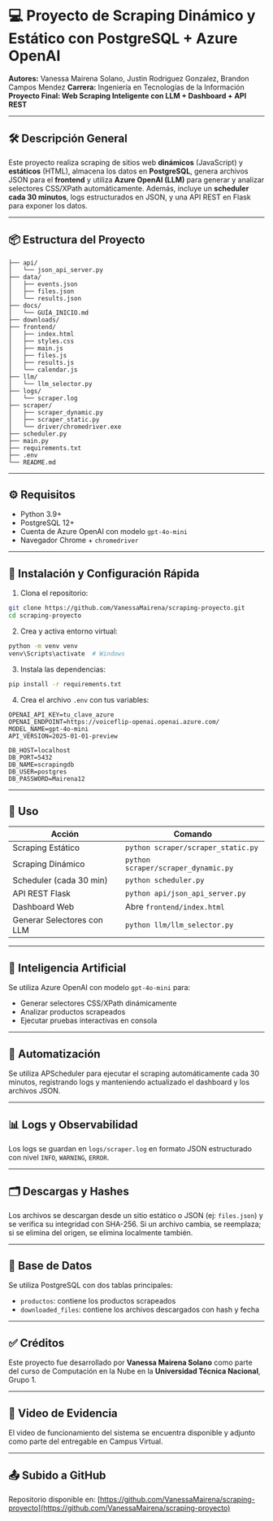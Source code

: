 # 💻 Proyecto de Scraping Dinámico y Estático con PostgreSQL + Azure OpenAI

**Autores:** Vanessa Mairena Solano, Justin Rodriguez Gonzalez, Brandon Campos Mendez 
**Carrera:** Ingeniería en Tecnologías de la Información   
**Proyecto Final: Web Scraping Inteligente con LLM + Dashboard + API REST**

---

## 🛠 Descripción General

Este proyecto realiza scraping de sitios web **dinámicos** (JavaScript) y **estáticos** (HTML), almacena los datos en **PostgreSQL**, genera archivos JSON para el **frontend** y utiliza **Azure OpenAI (LLM)** para generar y analizar selectores CSS/XPath automáticamente. Además, incluye un **scheduler cada 30 minutos**, logs estructurados en JSON, y una API REST en Flask para exponer los datos.

---

## 📦 Estructura del Proyecto

```
├── api/
│   └── json_api_server.py
├── data/
│   ├── events.json
│   ├── files.json
│   └── results.json
├── docs/
│   └── GUÍA_INICIO.md
├── downloads/
├── frontend/
│   ├── index.html
│   ├── styles.css
│   ├── main.js
│   ├── files.js
│   ├── results.js
│   └── calendar.js
├── llm/
│   └── llm_selector.py
├── logs/
│   └── scraper.log
├── scraper/
│   ├── scraper_dynamic.py
│   ├── scraper_static.py
│   └── driver/chromedriver.exe
├── scheduler.py
├── main.py
├── requirements.txt
├── .env
└── README.md
```

---

## ⚙️ Requisitos

- Python 3.9+
- PostgreSQL 12+
- Cuenta de Azure OpenAI con modelo `gpt-4o-mini`
- Navegador Chrome + `chromedriver`

---

## 🧪 Instalación y Configuración Rápida

1. Clona el repositorio:
```bash
git clone https://github.com/VanessaMairena/scraping-proyecto.git
cd scraping-proyecto
```

2. Crea y activa entorno virtual:
```bash
python -m venv venv
venv\Scripts\activate  # Windows
```

3. Instala las dependencias:
```bash
pip install -r requirements.txt
```

4. Crea el archivo `.env` con tus variables:

```env
OPENAI_API_KEY=tu_clave_azure
OPENAI_ENDPOINT=https://voiceflip-openai.openai.azure.com/
MODEL_NAME=gpt-4o-mini
API_VERSION=2025-01-01-preview

DB_HOST=localhost
DB_PORT=5432
DB_NAME=scrapingdb
DB_USER=postgres
DB_PASSWORD=Mairena12
```

---

## 🚀 Uso

| Acción | Comando |
|--------|---------|
| Scraping Estático | `python scraper/scraper_static.py` |
| Scraping Dinámico | `python scraper/scraper_dynamic.py` |
| Scheduler (cada 30 min) | `python scheduler.py` |
| API REST Flask | `python api/json_api_server.py` |
| Dashboard Web | Abre `frontend/index.html` |
| Generar Selectores con LLM | `python llm/llm_selector.py` |

---

## 🧠 Inteligencia Artificial

Se utiliza Azure OpenAI con modelo `gpt-4o-mini` para:
- Generar selectores CSS/XPath dinámicamente
- Analizar productos scrapeados
- Ejecutar pruebas interactivas en consola

---

## 🧩 Automatización

Se utiliza APScheduler para ejecutar el scraping automáticamente cada 30 minutos, registrando logs y manteniendo actualizado el dashboard y los archivos JSON.

---

## 📊 Logs y Observabilidad

Los logs se guardan en `logs/scraper.log` en formato JSON estructurado con nivel `INFO`, `WARNING`, `ERROR`.

---

## 🗂 Descargas y Hashes

Los archivos se descargan desde un sitio estático o JSON (ej: `files.json`) y se verifica su integridad con SHA-256. Si un archivo cambia, se reemplaza; si se elimina del origen, se elimina localmente también.

---

## 📁 Base de Datos

Se utiliza PostgreSQL con dos tablas principales:

- `productos`: contiene los productos scrapeados
- `downloaded_files`: contiene los archivos descargados con hash y fecha

---

## ✅ Créditos

Este proyecto fue desarrollado por **Vanessa Mairena Solano** como parte del curso de Computación en la Nube en la **Universidad Técnica Nacional**, Grupo 1.

---

## 📸 Video de Evidencia

El video de funcionamiento del sistema se encuentra disponible y adjunto como parte del entregable en Campus Virtual.

---

## 📤 Subido a GitHub

Repositorio disponible en: [https://github.com/VanessaMairena/scraping-proyecto](https://github.com/VanessaMairena/scraping-proyecto)
